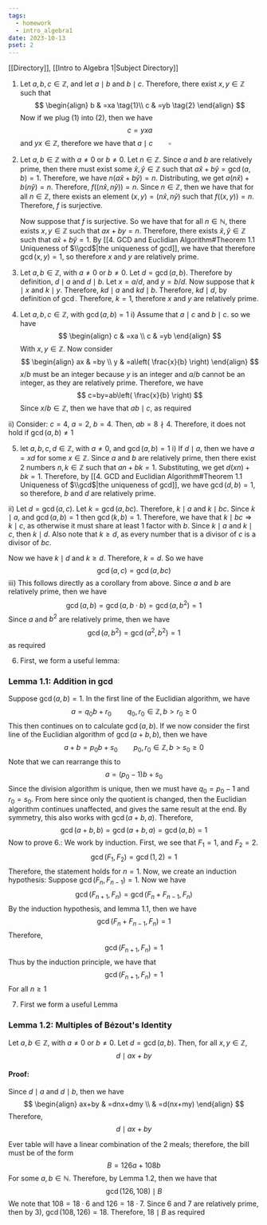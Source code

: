 ```yaml
---
tags:
  - homework
  - intro_algebra1
date: 2023-10-13
pset: 2
---
```

[[Directory]], [[Intro to Algebra 1|Subject Directory]]
1. Let $a,\, b,\,c\in\mathbb{Z}$, and let $a\mid b$ and $b\mid c$. Therefore, there exist $x,\,y\in\mathbb{Z}$ such that 
$$
\begin{align}
b & =xa \tag{1}\\
c & =yb \tag{2}
\end{align}
$$
Now if we plug $(1)$ into $(2)$, then we have
$$
c=yxa
$$
and $yx \in\mathbb{Z}$, therefore we have that $a\mid c\qquad \square$

2. Let $a,\,b \in \mathbb{Z}$ with $a\neq 0$ or $b\neq 0$. Let $n \in\mathbb{Z}$. Since $a$ and $b$ are relatively prime, then there must exist some $\hat{x},\,\hat{y}\in\mathbb{Z}$ such that $a\hat{x}+b\hat{y}=\gcd(a,\,b)=1$. Therefore, we have $n(a\hat{x}+b\hat{y})=n$. Distributing, we get $a(n\hat{x})+b(n\hat{y})=n$. Therefore, $f((n\hat{x},\,n\hat{y}))=n$. Since $n \in \mathbb{Z}$, then we have that for all $n \in\mathbb{Z}$, there exists an element $(x,\,y)=(n\hat{x},\,n\hat{y})$ such that $f((x,\,y))=n$. Therefore, $f$ is surjective. 

	Now suppose that $f$ is surjective. So we have that for all $n \in\mathbb{N}$, there exists $x,\,y \in \mathbb{Z}$ such that $ax+by=n$. Therefore, there exists $\hat{x},\,\hat{y} \in \mathbb{Z}$ such that $a\hat{x}+b\hat{y}=1$. By [[4. GCD and Euclidian Algorithm#Theorem 1.1 Uniqueness of $\\gcd$|the uniqueness of gcd]], we have that therefore $\gcd(x,\,y)=1$, so therefore $x$ and $y$ are relatively prime.
	

3. Let $a,\,b \in \mathbb{Z}$, with $a\neq 0$ or $b\neq 0$. Let $d=\gcd(a,\,b)$. Therefore by definition, $d\mid a$ and $d\mid b$. Let $x=a/d$, and $y=b/d$. Now suppose that $k\mid x$ and $k\mid y$. Therefore, $kd\mid a$ and $kd\mid b$. Therefore, $kd\mid d$, by definition of $\gcd$. Therefore, $k=1$, therefore $x$ and $y$ are relatively prime.

4. Let $a,\,b,\,c \in \mathbb{Z}$, with $\gcd(a,\,b)=1$
i) Assume that $a\mid c$ and $b\mid c$. so we have 
$$
\begin{align}
c & =xa \\
c & =yb
\end{align}
$$
With $x,\,y\in\mathbb{Z}$. Now consider 
$$
\begin{align}
ax & =by \\
 y & =a\left( \frac{x}{b} \right)
\end{align}
$$
$x/b$ must be an integer because $y$ is an integer and $a/b$ cannot be an integer, as they are relatively prime. Therefore, we have
$$
c=by=ab\left( \frac{x}{b} \right)
$$
Since $x/b\in\mathbb{Z}$, then we have that $ab\mid c$, as required

ii) Consider: $c=4$, $a=2$, $b=4$. Then, $ab=8\nmid 4$. Therefore, it does not hold if $\gcd(a,\,b)\neq 1$

5. let $a,\,b,\,c,\,d\in\mathbb{Z}$, with $a\neq 0$, and $\gcd(a,\,b)=1$
i) If $d\mid a$, then we have $a=xd$ for some $x \in\mathbb{Z}$. Since $a$ and $b$ are relatively prime, then there exist 2 numbers $n,\,k \in \mathbb{Z}$ such that $an+bk=1$. Substituting, we get $d(xn)+bk=1$. Therefore, by [[4. GCD and Euclidian Algorithm#Theorem 1.1 Uniqueness of $\\gcd$|the uniqueness of gcd]], we have $\gcd(d,\,b)=1$, so therefore, $b$ and $d$ are relatively prime.

ii) Let $d=\gcd(a,\,c)$. Let $k=\gcd(a,\,bc)$. Therefore, $k\mid a$ and $k\mid bc$. Since $k\mid a$, and $\gcd(a,\,b)=1$ then $\gcd(k,\,b)=1$. Therefore, we have that $k\mid bc\Rightarrow k\mid c$, as otherwise it must share at least 1 factor with $b$. Since $k\mid a$ and $k\mid c$, then $k\mid d$. Also note that $k\geq d$, as every number that is a divisor of $c$ is a divisor of $bc$.

Now we have $k\mid d$ and $k\geq d$. Therefore, $k=d$. So we have
$$
\gcd(a,\, c)=\gcd(a,\, bc)
$$
iii) This follows directly as a corollary from above. Since $a$ and $b$ are relatively prime, then we have
$$
\gcd(a,\, b)=\gcd(a,\, b\cdot b)=\gcd(a,\, b^{2})=1
$$
Since $a$ and $b^{2}$ are relatively prime, then we have
$$
\gcd(a,\, b^{2})=\gcd(a^{2},\, b^{2})=1
$$
as required

6. First, we form a useful lemma:
### Lemma 1.1: Addition in $\gcd$
Suppose $\gcd(a,\,b)=1$. In the first line of the Euclidian algorithm, we have
$$
a=q_{0}b+r_{0}\qquad q_{0},\, r_{0}\in \mathbb{Z},\,  b>r_{0}\geq 0
$$
This then continues on to calculate $\gcd(a,\,b)$. If we now consider the first line of the Euclidian algorithm of $\gcd(a+b,\,b)$, then we have
$$
a+b=p_{0}b+s_{0}\qquad p_{0},\, r_{0}\in \mathbb{Z},\, b>s_{0}\geq 0
$$
Note that we can rearrange this to
$$
a=(p_{0}-1)b+s_{0}
$$
Since the division algorithm is unique, then we must have $q_{0}=p_{0}-1$ and $r_{0}=s_{0}$. From here since only the quotient is changed, then the Euclidian algorithm continues unaffected, and gives the same result at the end. By symmetry, this also works with $\gcd(a+b,\,a)$. Therefore,
$$
\gcd(a+b,\, b)=\gcd(a+b,\, a)=\gcd(a,\, b)=1
$$
Now to prove 6.:
We work by induction. First, we see that $F_{1}=1$, and $F_{2}=2$. 
$$
\gcd(F_{1},\, F_{2})=\gcd(1,\, 2)=1
$$
Therefore, the statement holds for $n=1$.
Now, we create an induction hypothesis: 
Suppose $\gcd(F_{n},\,F_{n-1})=1$. Now we have
$$
\gcd(F_{n+1},\, F_{n})=\gcd(F_{n}+F_{n-1},\, F_{n})
$$
By the induction hypothesis, and lemma 1.1, then we have
$$
\gcd(F_{n}+F_{n-1},\, F_{n})=1
$$
Therefore, 
$$
\gcd(F_{n+1},\, F_{n})=1
$$
Thus by the induction principle, we have that 
$$
\gcd(F_{n+1},\, F_{n})=1
$$
For all $n\geq 1$

7. First we form a useful Lemma
### Lemma 1.2: Multiples of Bézout's Identity 
Let $a,\,b \in \mathbb{Z}$, with $a\neq 0$ or $b\neq 0$. Let $d=\gcd(a,\,b)$. Then, for all $x,\,y \in \mathbb{Z}$, 
$$
d\mid ax+by
$$
#### Proof:
Since $d\mid a$ and $d\mid b$, then we have
$$
\begin{align}
 ax+by & =dnx+dmy   \\
 & =d(nx+my)
 \end{align}
$$
Therefore, $$
d\mid ax+by
$$

Ever table will have a linear combination of the 2 meals; therefore, the bill must be of the form
$$
B=126a+108b
$$
For some $a,\,b \in \mathbb{N}$. Therefore, by Lemma 1.2, then we have that
$$
\gcd(126,\, 108)\mid B
$$
We note that $108=18\cdot 6$ and $126=18\cdot 7$. Since $6$ and $7$ are relatively prime, then by 3), $\gcd(108,\,126)=18$.
Therefore, $18\mid B$ as required



